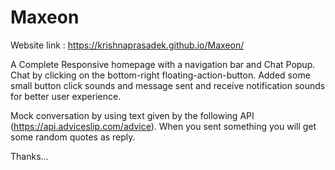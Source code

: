 # Maxeon 
Website link : https://krishnaprasadek.github.io/Maxeon/


A Complete Responsive homepage with a navigation bar and Chat Popup.
Chat by clicking on the bottom-right floating-action-button.
Added some small button click sounds and message sent and receive notification sounds for better user experience.


Mock conversation by using text given by the following API (https://api.adviceslip.com/advice).
When you sent something you will get some random quotes as reply.

Thanks...
